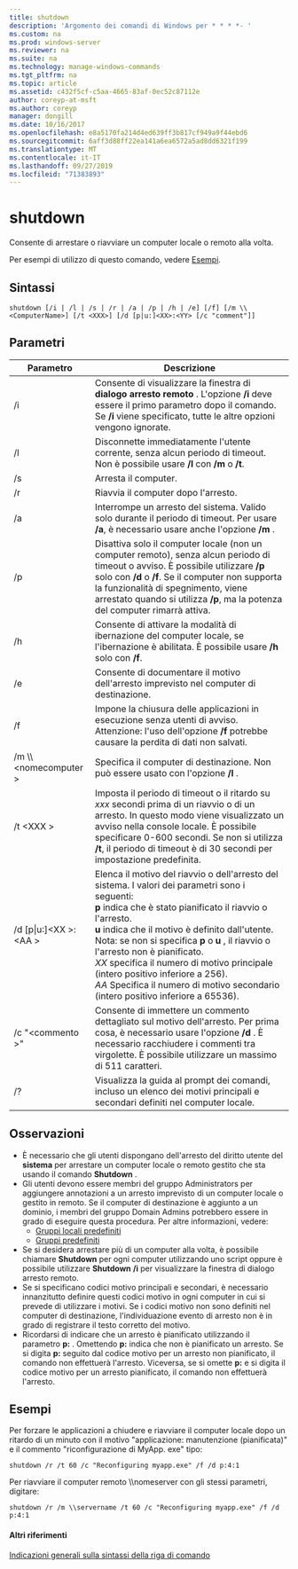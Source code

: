 ```yaml
---
title: shutdown
description: 'Argomento dei comandi di Windows per * * * *- '
ms.custom: na
ms.prod: windows-server
ms.reviewer: na
ms.suite: na
ms.technology: manage-windows-commands
ms.tgt_pltfrm: na
ms.topic: article
ms.assetid: c432f5cf-c5aa-4665-83af-0ec52c87112e
author: coreyp-at-msft
ms.author: coreyp
manager: dongill
ms.date: 10/16/2017
ms.openlocfilehash: e8a5170fa214d4ed639ff3b817cf949a9f44ebd6
ms.sourcegitcommit: 6aff3d88ff22ea141a6ea6572a5ad8dd6321f199
ms.translationtype: MT
ms.contentlocale: it-IT
ms.lasthandoff: 09/27/2019
ms.locfileid: "71383893"
---
```

# <a name="shutdown"></a>shutdown



Consente di arrestare o riavviare un computer locale o remoto alla volta.

Per esempi di utilizzo di questo comando, vedere [Esempi](#BKMK_examples).

## <a name="syntax"></a>Sintassi

```
shutdown [/i | /l | /s | /r | /a | /p | /h | /e] [/f] [/m \\<ComputerName>] [/t <XXX>] [/d [p|u:]<XX>:<YY> [/c "comment"]] 
```

## <a name="parameters"></a>Parametri

|Parametro|Descrizione|
|---------|-----------|
|/i|Consente di visualizzare la finestra di **dialogo arresto remoto** . L'opzione **/i** deve essere il primo parametro dopo il comando. Se **/i** viene specificato, tutte le altre opzioni vengono ignorate.|
|/l|Disconnette immediatamente l'utente corrente, senza alcun periodo di timeout. Non è possibile usare **/l** con **/m** o **/t**.|
|/s|Arresta il computer.|
|/r|Riavvia il computer dopo l'arresto.|
|/a|Interrompe un arresto del sistema. Valido solo durante il periodo di timeout. Per usare **/a**, è necessario usare anche l'opzione **/m** .|
|/p|Disattiva solo il computer locale (non un computer remoto), senza alcun periodo di timeout o avviso. È possibile utilizzare **/p** solo con **/d** o **/f**. Se il computer non supporta la funzionalità di spegnimento, viene arrestato quando si utilizza **/p**, ma la potenza del computer rimarrà attiva.|
|/h|Consente di attivare la modalità di ibernazione del computer locale, se l'ibernazione è abilitata. È possibile usare **/h** solo con **/f**.|
|/e|Consente di documentare il motivo dell'arresto imprevisto nel computer di destinazione.|
|/f|Impone la chiusura delle applicazioni in esecuzione senza utenti di avviso.</br>Attenzione: l'uso dell'opzione **/f** potrebbe causare la perdita di dati non salvati.|
|/m \\\\\<nomecomputer >|Specifica il computer di destinazione. Non può essere usato con l'opzione **/l** .|
|/t \<XXX >|Imposta il periodo di timeout o il ritardo su *xxx* secondi prima di un riavvio o di un arresto. In questo modo viene visualizzato un avviso nella console locale. È possibile specificare 0-600 secondi. Se non si utilizza **/t**, il periodo di timeout è di 30 secondi per impostazione predefinita.|
|/d [p\|u:]\<XX >:\<AA >|Elenca il motivo del riavvio o dell'arresto del sistema. I valori dei parametri sono i seguenti:</br>**p** indica che è stato pianificato il riavvio o l'arresto.</br>**u** indica che il motivo è definito dall'utente.</br>Nota: se non si specifica **p** o **u** , il riavvio o l'arresto non è pianificato.</br>*XX* specifica il numero di motivo principale (intero positivo inferiore a 256).</br>*AA* Specifica il numero di motivo secondario (intero positivo inferiore a 65536).|
|/c "\<commento >"|Consente di immettere un commento dettagliato sul motivo dell'arresto. Per prima cosa, è necessario usare l'opzione **/d** . È necessario racchiudere i commenti tra virgolette. È possibile utilizzare un massimo di 511 caratteri.|
|/?|Visualizza la guida al prompt dei comandi, incluso un elenco dei motivi principali e secondari definiti nel computer locale.|

## <a name="remarks"></a>Osservazioni

-   È necessario che gli utenti dispongano dell'arresto del diritto utente del **sistema** per arrestare un computer locale o remoto gestito che sta usando il comando **Shutdown** .
-   Gli utenti devono essere membri del gruppo Administrators per aggiungere annotazioni a un arresto imprevisto di un computer locale o gestito in remoto. Se il computer di destinazione è aggiunto a un dominio, i membri del gruppo Domain Admins potrebbero essere in grado di eseguire questa procedura. Per altre informazioni, vedere:  
    -   [Gruppi locali predefiniti](https://technet.microsoft.com/library/cc785098(v=ws.10).aspx)
    -   [Gruppi predefiniti](https://technet.microsoft.com/library/cc756898(v=ws.10).aspx)
-   Se si desidera arrestare più di un computer alla volta, è possibile chiamare **Shutdown** per ogni computer utilizzando uno script oppure è possibile utilizzare **Shutdown** **/i** per visualizzare la finestra di dialogo arresto remoto.
-   Se si specificano codici motivo principali e secondari, è necessario innanzitutto definire questi codici motivo in ogni computer in cui si prevede di utilizzare i motivi. Se i codici motivo non sono definiti nel computer di destinazione, l'individuazione evento di arresto non è in grado di registrare il testo corretto del motivo.
-   Ricordarsi di indicare che un arresto è pianificato utilizzando il parametro **p:** . Omettendo **p:** indica che non è pianificato un arresto. Se si digita **p:** seguito dal codice motivo per un arresto non pianificato, il comando non effettuerà l'arresto. Viceversa, se si omette **p:** e si digita il codice motivo per un arresto pianificato, il comando non effettuerà l'arresto.

## <a name="BKMK_examples"></a>Esempi

Per forzare le applicazioni a chiudere e riavviare il computer locale dopo un ritardo di un minuto con il motivo "applicazione: manutenzione (pianificata)" e il commento "riconfigurazione di MyApp. exe" tipo:
```
shutdown /r /t 60 /c "Reconfiguring myapp.exe" /f /d p:4:1
```
Per riavviare il computer remoto \\\\nomeserver con gli stessi parametri, digitare:
```
shutdown /r /m \\servername /t 60 /c "Reconfiguring myapp.exe" /f /d p:4:1
```

#### <a name="additional-references"></a>Altri riferimenti

[Indicazioni generali sulla sintassi della riga di comando](command-line-syntax-key.md)
